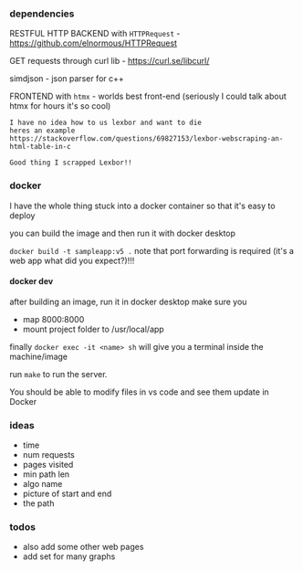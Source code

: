 ### dependencies

RESTFUL HTTP BACKEND with `HTTPRequest` - https://github.com/elnormous/HTTPRequest

GET requests through curl lib - https://curl.se/libcurl/

simdjson - json parser for c++

FRONTEND with `htmx` - worlds best front-end (seriously I could talk about htmx for hours it's so cool)

```
I have no idea how to us lexbor and want to die
heres an example
https://stackoverflow.com/questions/69827153/lexbor-webscraping-an-html-table-in-c

Good thing I scrapped Lexbor!!
```

### docker

I have the whole thing stuck into a docker container so that it's easy to deploy

you can build the image and then run it with docker desktop

`docker build -t sampleapp:v5 .` note that port forwarding is required (it's a web app what did you expect?)!!!

#### docker dev

after building an image, run it in docker desktop
make sure you
- map 8000:8000
- mount project folder to /usr/local/app

finally
 `docker exec -it <name> sh`
 will give you a terminal inside the machine/image

run `make`
to run the server.

You should be able to modify files in vs code and see them update in Docker

### ideas

- time
- num requests
- pages visited
- min path len
- algo name
- picture of start and end
- the path

### todos

- also add some other web pages
- add set for many graphs
